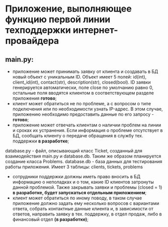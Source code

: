# Приложение, выполняющее функцию первой линии техподдержки интернет-провайдера

## main.py:
- приложение может принимать заявку от клиента и создавать в БД новый объект с уникальным ID. Объект имеет 5 полей: id(int), client_id(int), contact(str), description(str), closed(bool). ID заявки генерируется автоматически, поле close по умолчанию равно 0, остальные поля вводятся клиентом в соответствующем разделе приложения **готово**;
- клиент может обратиться не по проблеме, а с вопросом о типе подключения или по необходимости узнать IP-адрес. В этом случае, приложению необходимо предоставить данные по его запросу - **готово**;
- приложение может отвечать клиентам о наличии проблем на линии и сроках их устранения. Если информация о проблеме отсутствует в БД, сообщать клиенту о передаче обращения в службу тех. поддержки **в разработке**;

database.py - файл, описывающий класс Ticket, созданный для взаимодействия main.py и database.db. Таким же образом планируется создание класса Problems.
database.db - база данных для тестирования работы приложения. Имеет 3 таблицы: clients, tickets, problems

- сотрудники поддержки должны иметь право вносить в БД информацию о неполадках и о том, какие ID клиентов затронуты данной проблемой. Также закрывать заявки и проблемы (closed = 1) **в разработке, будет запускаться отдельным приложением**;
- клиент может обратиться по иному поводу, в таком случае приложение должно задать ему несколько вопросов с вариантами ответа, собрать контактные данные клиента и, в зависимости от ответов, направить заявку в тех. поддержку, в отдел продаж, либо в финансовый отдел **(в разработке)**;
